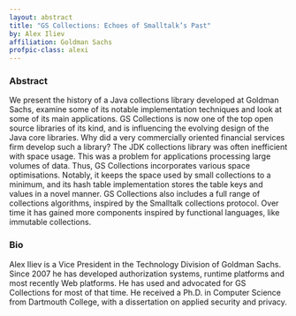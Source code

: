```yaml
---
layout: abstract
title: "GS Collections: Echoes of Smalltalk’s Past"
by: Alex Iliev
affiliation: Goldman Sachs
profpic-class: alexi
---
```


### Abstract 

We present the history of a Java collections library developed at Goldman Sachs, examine some of its notable implementation techniques and look at some of its main applications. GS Collections is now one of the top open source libraries of its kind, and is influencing the evolving design of the Java core libraries. Why did a very commercially oriented financial services firm develop such a library? The JDK collections library was often inefficient with space usage. This was a problem for applications processing large volumes of data. Thus, GS Collections incorporates various space optimisations. Notably, it keeps the space used by small collections to a minimum, and its hash table implementation stores the table keys and values in a novel manner. GS Collections also includes a full range of collections algorithms, inspired by the Smalltalk collections protocol. Over time it has gained more components inspired by functional languages, like immutable collections.

### Bio

Alex Iliev is a Vice President in the Technology Division of Goldman Sachs. Since 2007 he has developed authorization systems, runtime platforms and most recently Web platforms. He has used and advocated for GS Collections for most of that time. He received a Ph.D. in Computer Science from Dartmouth College, with a dissertation on applied security and privacy.